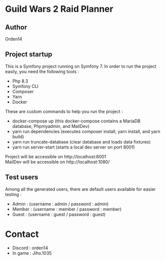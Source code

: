 # Guild Wars 2 Raid Planner

## Author
Orden14

## Project startup
This is a Symfony project running on Symfony 7. In order to run the project easily, you need the following tools :
- Php 8.3
- Symfony CLI
- Composer
- Yarn
- Docker

These are custom commands to help you run the project :
- docker-compose up (this docker-compose contains a MariaDB database, Phpmyadmin, and MailDev)
- yarn run dependencies (executes composer install, yarn install, and yarn build)
- yarn run truncate-database (clear database and loads data fixtures)
- yarn run server-start (starts a local dev server on port 8001)

Project will be accessible on http://localhost:8001  
MailDev will be accessible on http://localhost:1080/

## Test users
Among all the generated users, there are default users available for easier testing :
- Admin : (username : admin / password : admin)
- Member : (username : member / password : member)
- Guest : (username : guest / password : guest)

# Contact
* Discord : orden14
* In game : Jiho.1035
